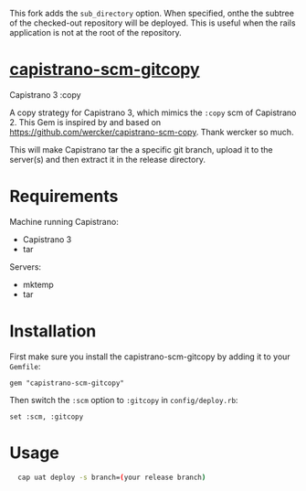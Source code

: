 This fork adds the `sub_directory` option. When specified, onthe the subtree of the checked-out repository will be deployed. This is useful when the rails application is not at the root of the repository.


[ capistrano-scm-gitcopy ](https://github.com/xuwupeng2000/capsitrano-scm-gitcopy)
===================

Capistrano 3 :copy 

A copy strategy for Capistrano 3, which mimics the `:copy` scm of Capistrano 2.
This Gem is inspired by and based on https://github.com/wercker/capistrano-scm-copy.
Thank wercker so much.

This will make Capistrano tar the a specific git branch, upload it to the server(s) and then extract it in the release directory.

Requirements
============

Machine running Capistrano:

- Capistrano 3
- tar

Servers:

- mktemp
- tar

Installation
============

First make sure you install the capistrano-scm-gitcopy by adding it to your `Gemfile`:

    gem "capistrano-scm-gitcopy"

Then switch the `:scm` option to `:gitcopy` in `config/deploy.rb`:

    set :scm, :gitcopy
    

Usage
============

```bash
  cap uat deploy -s branch=(your release branch)
  ```
